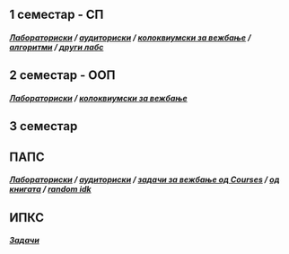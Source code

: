 ## 1 семестар - СП
##### [Лабораториски](https://github.com/krembanan4e/Materijali-za-na-fakultet/tree/main/SP/labs) / [аудиториски](https://github.com/krembanan4e/Materijali-za-na-fakultet/tree/main/SP/auditoriski) / [колоквиумски за вежбање](https://github.com/krembanan4e/Materijali-za-na-fakultet/tree/main/SP/za%20vezhbanje) / [алгоритми](https://github.com/krembanan4e/Materijali-za-na-fakultet/tree/main/SP/random) / [други лабс](https://github.com/krembanan4e/Materijali-za-na-fakultet/tree/main/SP/dopolnitelni%20labs)
## 2 семестар - ООП
##### [Лабораториски](https://github.com/krembanan4e/Materijali-za-na-fakultet/tree/main/OOP/labs) / [колоквиумски за вежбање](https://github.com/krembanan4e/Materijali-za-na-fakultet/tree/main/OOP/kolokviumski)
## 3 семестар 
## ПАПС
##### [Лабораториски](https://github.com/krembanan4e/Materijali-za-na-fakultet/tree/main/PAPS/labs) / [аудиториски](https://github.com/krembanan4e/Materijali-za-na-fakultet/tree/main/PAPS/auditoriski) / [задачи за вежбање од Courses](https://github.com/krembanan4e/Materijali-za-na-fakultet/tree/main/PAPS/zadaci) /  [од книгата](https://github.com/krembanan4e/Materijali-za-na-fakultet/tree/main/PAPS/kniga) / [random idk](https://github.com/krembanan4e/Materijali-za-na-fakultet/tree/main/PAPS/random)
## ИПКС
##### [Задачи](https://github.com/krembanan4e/Materijali-za-na-fakultet/tree/main/IPKS/zadaci)
